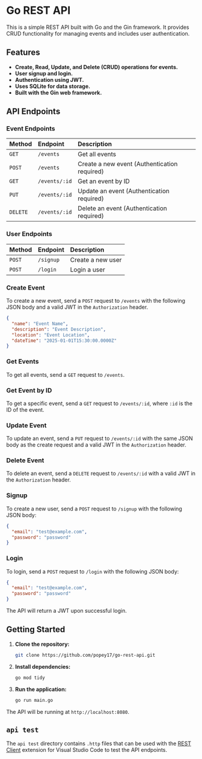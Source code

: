 # Go REST API

This is a simple REST API built with Go and the Gin framework. It provides CRUD functionality for managing events and includes user authentication.

## Features

*   **Create, Read, Update, and Delete (CRUD) operations for events.**
*   **User signup and login.**
*   **Authentication using JWT.**
*   **Uses SQLite for data storage.**
*   **Built with the Gin web framework.**

## API Endpoints

### Event Endpoints

| Method | Endpoint      | Description        |
| :--- | :------------ | :----------------- |
| `GET`  | `/events`     | Get all events     |
| `POST` | `/events`     | Create a new event (Authentication required)|
| `GET`  | `/events/:id` | Get an event by ID |
| `PUT`  | `/events/:id` | Update an event (Authentication required)   |
| `DELETE`| `/events/:id` | Delete an event (Authentication required)   |

### User Endpoints

| Method | Endpoint      | Description        |
| :--- | :------------ | :----------------- |
| `POST` | `/signup`     | Create a new user  |
| `POST` | `/login`      | Login a user       |

### Create Event

To create a new event, send a `POST` request to `/events` with the following JSON body and a valid JWT in the `Authorization` header.

```json
{
  "name": "Event Name",
  "description": "Event Description",
  "location": "Event Location",
  "dateTime": "2025-01-01T15:30:00.0000Z"
}
```

### Get Events

To get all events, send a `GET` request to `/events`.

### Get Event by ID

To get a specific event, send a `GET` request to `/events/:id`, where `:id` is the ID of the event.

### Update Event

To update an event, send a `PUT` request to `/events/:id` with the same JSON body as the create request and a valid JWT in the `Authorization` header.

### Delete Event

To delete an event, send a `DELETE` request to `/events/:id` with a valid JWT in the `Authorization` header.

### Signup

To create a new user, send a `POST` request to `/signup` with the following JSON body:

```json
{
  "email": "test@example.com",
  "password": "password"
}
```

### Login

To login, send a `POST` request to `/login` with the following JSON body:

```json
{
  "email": "test@example.com",
  "password": "password"
}
```

The API will return a JWT upon successful login.

## Getting Started

1.  **Clone the repository:**

    ```bash
    git clone https://github.com/popey17/go-rest-api.git
    ```

2.  **Install dependencies:**

    ```bash
    go mod tidy
    ```

3.  **Run the application:**

    ```bash
    go run main.go
    ```

The API will be running at `http://localhost:8080`.

## `api test`

The `api test` directory contains `.http` files that can be used with the [REST Client](https.marketplace.visualstudio.com/items?itemName=humao.rest-client) extension for Visual Studio Code to test the API endpoints.
